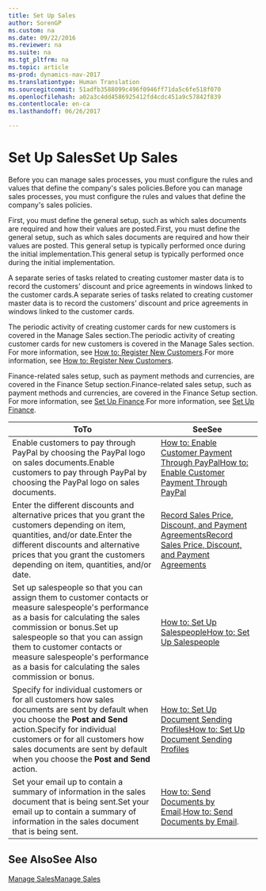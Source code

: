 ```yaml
---
title: Set Up Sales
author: SorenGP
ms.custom: na
ms.date: 09/22/2016
ms.reviewer: na
ms.suite: na
ms.tgt_pltfrm: na
ms.topic: article
ms-prod: dynamics-nav-2017
ms.translationtype: Human Translation
ms.sourcegitcommit: 51adfb3588099c496f0946ff71da5c6fe518f070
ms.openlocfilehash: a02a3c4dd4586925412fd4cdc451a9c57842f839
ms.contentlocale: en-ca
ms.lasthandoff: 06/26/2017

---
```


# <a name="set-up-sales"></a><span data-ttu-id="ea74d-102">Set Up Sales</span><span class="sxs-lookup"><span data-stu-id="ea74d-102">Set Up Sales</span></span>

<span data-ttu-id="ea74d-103">Before you can manage sales processes, you must configure the rules and values that define the company's sales policies.</span><span class="sxs-lookup"><span data-stu-id="ea74d-103">Before you can manage sales processes, you must configure the rules and values that define the company's sales policies.</span></span>

<span data-ttu-id="ea74d-104">First, you must define the general setup, such as which sales documents are required and how their values are posted.</span><span class="sxs-lookup"><span data-stu-id="ea74d-104">First, you must define the general setup, such as which sales documents are required and how their values are posted.</span></span> <span data-ttu-id="ea74d-105">This general setup is typically performed once during the initial implementation.</span><span class="sxs-lookup"><span data-stu-id="ea74d-105">This general setup is typically performed once during the initial implementation.</span></span>

<span data-ttu-id="ea74d-106">A separate series of tasks related to creating customer master data is to record the customers' discount and price agreements in windows linked to the customer cards.</span><span class="sxs-lookup"><span data-stu-id="ea74d-106">A separate series of tasks related to creating customer master data is to record the customers' discount and price agreements in windows linked to the customer cards.</span></span>

<span data-ttu-id="ea74d-107">The periodic activity of creating customer cards for new customers is covered in the Manage Sales section.</span><span class="sxs-lookup"><span data-stu-id="ea74d-107">The periodic activity of creating customer cards for new customers is covered in the Manage Sales section.</span></span> <span data-ttu-id="ea74d-108">For more information, see [How to: Register New Customers](sales-how-register-new-customers.md).</span><span class="sxs-lookup"><span data-stu-id="ea74d-108">For more information, see [How to: Register New Customers](sales-how-register-new-customers.md).</span></span>

<span data-ttu-id="ea74d-109">Finance-related sales setup, such as payment methods and currencies, are covered in the Finance Setup section.</span><span class="sxs-lookup"><span data-stu-id="ea74d-109">Finance-related sales setup, such as payment methods and currencies, are covered in the Finance Setup section.</span></span> <span data-ttu-id="ea74d-110">For more information, see [Set Up Finance](finance-setup-setup-finance-setup.md).</span><span class="sxs-lookup"><span data-stu-id="ea74d-110">For more information, see [Set Up Finance](finance-setup-setup-finance-setup.md).</span></span>

|<span data-ttu-id="ea74d-111">To</span><span class="sxs-lookup"><span data-stu-id="ea74d-111">To</span></span> |<span data-ttu-id="ea74d-112">See</span><span class="sxs-lookup"><span data-stu-id="ea74d-112">See</span></span> |
|---|----|
|<span data-ttu-id="ea74d-113">Enable customers to pay through PayPal by choosing the PayPal logo on sales documents.</span><span class="sxs-lookup"><span data-stu-id="ea74d-113">Enable customers to pay through PayPal by choosing the PayPal logo on sales documents.</span></span>|[<span data-ttu-id="ea74d-114">How to: Enable Customer Payment Through PayPal</span><span class="sxs-lookup"><span data-stu-id="ea74d-114">How to: Enable Customer Payment Through PayPal</span></span>](sales-how-enable-customer-payments-paypal.md)|
|<span data-ttu-id="ea74d-115">Enter the different discounts and alternative prices that you grant the customers depending on item, quantities, and/or date.</span><span class="sxs-lookup"><span data-stu-id="ea74d-115">Enter the different discounts and alternative prices that you grant the customers depending on item, quantities, and/or date.</span></span>|[<span data-ttu-id="ea74d-116">Record Sales Price, Discount, and Payment Agreements</span><span class="sxs-lookup"><span data-stu-id="ea74d-116">Record Sales Price, Discount, and Payment Agreements</span></span>](sales-how-record-sales-price-discount-payment-agreements.md)|
|<span data-ttu-id="ea74d-117">Set up salespeople so that you can assign them to customer contacts or measure salespeople's performance as a basis for calculating the sales commission or bonus.</span><span class="sxs-lookup"><span data-stu-id="ea74d-117">Set up salespeople so that you can assign them to customer contacts or measure salespeople's performance as a basis for calculating the sales commission or bonus.</span></span>|[<span data-ttu-id="ea74d-118">How to: Set Up Salespeople</span><span class="sxs-lookup"><span data-stu-id="ea74d-118">How to: Set Up Salespeople</span></span>](sales-how-setup-salespeople.md)|
|<span data-ttu-id="ea74d-119">Specify for individual customers or for all customers how sales documents are sent by default when you choose the **Post and Send** action.</span><span class="sxs-lookup"><span data-stu-id="ea74d-119">Specify for individual customers or for all customers how sales documents are sent by default when you choose the **Post and Send** action.</span></span>|[<span data-ttu-id="ea74d-120">How to: Set Up Document Sending Profiles</span><span class="sxs-lookup"><span data-stu-id="ea74d-120">How to: Set Up Document Sending Profiles</span></span>](sales-how-setup-document-send-profiles.md)|
|<span data-ttu-id="ea74d-121">Set your email up to contain a summary of information in the sales document that is being sent.</span><span class="sxs-lookup"><span data-stu-id="ea74d-121">Set your email up to contain a summary of information in the sales document that is being sent.</span></span>|<span data-ttu-id="ea74d-122">[How to: Send Documents by Email](ui-how-send-documents-email.md).</span><span class="sxs-lookup"><span data-stu-id="ea74d-122">[How to: Send Documents by Email](ui-how-send-documents-email.md).</span></span>|

## <a name="see-also"></a><span data-ttu-id="ea74d-123">See Also</span><span class="sxs-lookup"><span data-stu-id="ea74d-123">See Also</span></span>  
[<span data-ttu-id="ea74d-124">Manage Sales</span><span class="sxs-lookup"><span data-stu-id="ea74d-124">Manage Sales</span></span>](sales-manage-sales.md)

